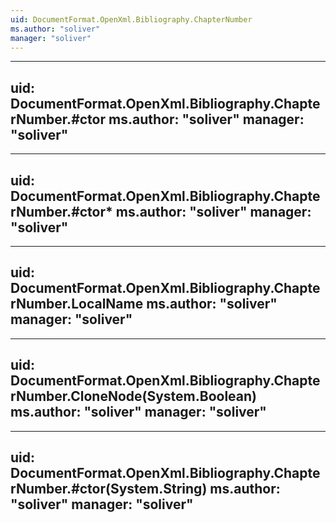 ```yaml
---
uid: DocumentFormat.OpenXml.Bibliography.ChapterNumber
ms.author: "soliver"
manager: "soliver"
---
```


---
uid: DocumentFormat.OpenXml.Bibliography.ChapterNumber.#ctor
ms.author: "soliver"
manager: "soliver"
---

---
uid: DocumentFormat.OpenXml.Bibliography.ChapterNumber.#ctor*
ms.author: "soliver"
manager: "soliver"
---

---
uid: DocumentFormat.OpenXml.Bibliography.ChapterNumber.LocalName
ms.author: "soliver"
manager: "soliver"
---

---
uid: DocumentFormat.OpenXml.Bibliography.ChapterNumber.CloneNode(System.Boolean)
ms.author: "soliver"
manager: "soliver"
---

---
uid: DocumentFormat.OpenXml.Bibliography.ChapterNumber.#ctor(System.String)
ms.author: "soliver"
manager: "soliver"
---
